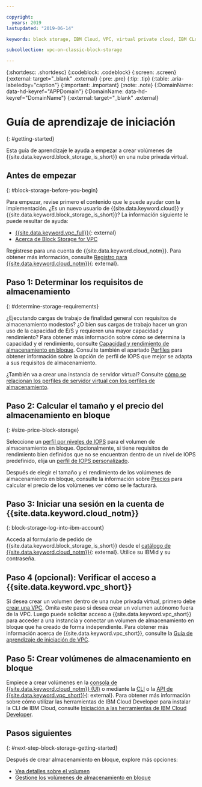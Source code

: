 ```yaml
---

copyright:
  years: 2019
lastupdated: "2019-06-14"

keywords: block storage, IBM Cloud, VPC, virtual private cloud, IBM CLoud, volume, data storage, classic, virtual server

subcollection: vpc-on-classic-block-storage

---
```

{:shortdesc: .shortdesc}
{:codeblock: .codeblock}
{:screen: .screen}
{:external: target="_blank" .external}
{:pre: .pre}
{:tip: .tip}
{:table: .aria-labeledby="caption"}
{:important: .important}
{:note: .note}
{:DomainName: data-hd-keyref="APPDomain"}
{:DomainName: data-hd-keyref="DomainName"}
{:external: target="_blank" .external}

# Guía de aprendizaje de iniciación
{: #getting-started}

Esta guía de aprendizaje le ayuda a empezar a crear volúmenes de {{site.data.keyword.block_storage_is_short}} en una nube privada virtual.

## Antes de empezar
{: #block-storage-before-you-begin}

Para empezar, revise primero el contenido que le puede ayudar con la implementación. ¿Es un nuevo usuario de {{site.data.keyword.cloud}} y {{site.data.keyword.block_storage_is_short}}? La información siguiente le puede resultar de ayuda:

* [{{site.data.keyword.vpc_full}}](https://www.ibm.com/cloud/vpc){: external}
* [Acerca de Block Storage for VPC](/docs/vpc-on-classic-block-storage?topic=vpc-on-classic-block-storage-block-storage-about)

Regístrese para una cuenta de {{site.data.keyword.cloud_notm}}. Para obtener más información, consulte [Registro para {{site.data.keyword.cloud_notm}}](https://cloud.ibm.com/docs/account?topic=account-signup#signup){: external}.

## Paso 1: Determinar los requisitos de almacenamiento
{: #determine-storage-requirements}

¿Ejecutando cargas de trabajo de finalidad general con requisitos de almacenamiento modestos? ¿O bien sus cargas de trabajo hacer un gran uso de la capacidad de E/S y requieren una mayor capacidad y rendimiento? Para obtener más información sobre cómo se determina la capacidad y el rendimiento, consulte [Capacidad y rendimiento de almacenamiento en bloque](/docs/vpc-on-classic-block-storage?topic=vpc-on-classic-block-storage-capacity-performance). Consulte también el apartado [Perfiles](/docs/vpc-on-classic-block-storage?topic=vpc-on-classic-block-storage-block-storage-profiles) para obtener información sobre la opción de perfil de IOPS que mejor se adapta a sus requisitos de almacenamiento. 

¿También va a crear una instancia de servidor virtual? Consulte [cómo se relacionan los perfiles de servidor virtual con los perfiles de almacenamiento](/docs/vpc-on-classic-block-storage?topic=vpc-on-classic-block-storage-block-storage-profiles#vsi-profiles-relate-to-storage).

## Paso 2: Calcular el tamaño y el precio del almacenamiento en bloque
{: #size-price-block-storage}

Seleccione un [perfil por niveles de IOPS](/docs/vpc-on-classic-block-storage?topic=vpc-on-classic-block-storage-block-storage-profiles#tiers) para el volumen de almacenamiento en bloque.  Opcionalmente, si tiene requisitos de rendimiento bien definidos que no se encuentran dentro de un nivel de IOPS predefinido, elija un [perfil de IOPS personalizado](/docs/vpc-on-classic-block-storage?topic=vpc-on-classic-block-storage-block-storage-profiles#custom). 

Después de elegir el tamaño y el rendimiento de los volúmenes de almacenamiento en bloque, consulte la información sobre [Precios](/docs/vpc-on-classic?topic=vpc-on-classic-block-storage-pricing) para calcular el precio de los volúmenes ver cómo se le facturará.

## Paso 3: Iniciar una sesión en la cuenta de {{site.data.keyword.cloud_notm}}
{: block-storage-log-into-ibm-account}

Acceda al formulario de pedido de {{site.data.keyword.block_storage_is_short}} desde el [catálogo de {{site.data.keyword.cloud_notm}}](https://{DomainName}/catalog){: external}. Utilice su IBMid y su contraseña.

## Paso 4 (opcional): Verificar el acceso a {{site.data.keyword.vpc_short}}

Si desea crear un volumen dentro de una nube privada virtual, primero debe [crear una VPC](/docs/vpc-on-classic?topic=vpc-on-classic-creating-a-vpc-using-the-ibm-cloud-console). Omita este paso si desea crear un volumen autónomo fuera de la VPC. Luego puede solicitar acceso a {{site.data.keyword.vpc_short}} para acceder a una instancia y conectar un volumen de almacenamiento en bloque que ha creado de forma independiente. Para obtener más información acerca de {{site.data.keyword.vpc_short}}, consulte la [Guía de aprendizaje de iniciación de VPC](/docs/vpc-on-classic?topic=vpc-on-classic-getting-started).

## Paso 5: Crear volúmenes de almacenamiento en bloque

Empiece a crear volúmenes en la [consola de {{site.data.keyword.cloud_notm}} (UI)](/docs/vpc-on-classic-block-storage?topic=vpc-on-classic-block-storage-creating-block-storage) o mediante la [CLI](/docs/vpc-on-classic-block-storage?topic=vpc-on-classic-block-storage-creating-block-storage-cli) o la [API de {{site.data.keyword.vpc_short}}](https://{DomainName}/apidocs/vpc-on-classic#create-a-volume){: external}. Para obtener más información sobre cómo utilizar las herramientas de IBM Cloud Developer para instalar la CLI de IBM Cloud, consulte [Iniciación a las herramientas de IBM Cloud Developer](/docs/cli?topic=cloud-cli-getting-started).

## Pasos siguientes
{: #next-step-block-storage-getting-started}

Después de crear almacenamiento en bloque, explore más opciones:

* [Vea detalles sobre el volumen](/docs/vpc-on-classic-block-storage?topic=vpc-on-classic-block-storage-viewing-block-storage)
* [Gestione los volúmenes de almacenamiento en bloque](/docs/vpc-on-classic-block-storage?topic=vpc-on-classic-block-storage-managing-block-storage#managing-block-storage)
